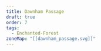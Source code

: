 ```yaml
---
title: Dawnham Passage
draft: true
order: 7
tags:
  - Enchanted-Forest
zoneMap: "[[dawnham_passage.svg]]"
---
```


